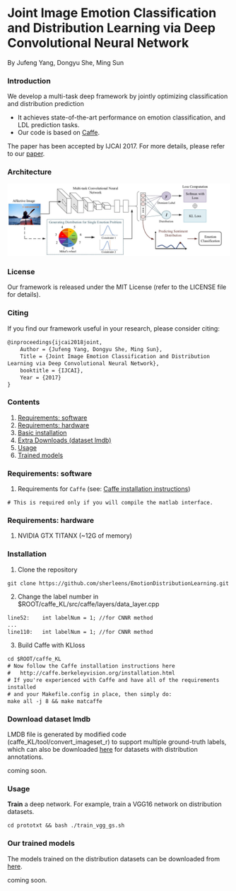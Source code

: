 # Joint Image Emotion Classification and Distribution Learning via Deep Convolutional Neural Network

By Jufeng Yang, Dongyu She, Ming Sun

### Introduction

We develop a multi-task deep framework by jointly optimizing classification and distribution prediction


- It achieves state-of-the-art performance on emotion classification, and LDL prediction tasks.
- Our code is based on [Caffe](http://caffe.berkeleyvision.org/).

The paper has been accepted by IJCAI 2017. For more details, please refer to our [paper](https://www.ijcai.org/proceedings/2017/0456.pdf).

### Architecture

<p align="left">
<img src="pipeline.jpg" alt="framework" width="900px">
</p>

### License

Our framework is released under the MIT License (refer to the LICENSE file for details).

### Citing

If you find our framework useful in your research, please consider citing:

    @inproceedings{ijcai2018joint,
    	Author = {Jufeng Yang, Dongyu She, Ming Sun},
    	Title = {Joint Image Emotion Classification and Distribution Learning via Deep Convolutional Neural Network},
    	booktitle = {IJCAI},
    	Year = {2017}
    }
    
### Contents

1. [Requirements: software](#requirements-software)
2. [Requirements: hardware](#requirements-hardware)
3. [Basic installation](#installation)
4. [Extra Downloads (dataset lmdb)](#download-dataset-lmdb)
5. [Usage](#usage)
6. [Trained models](#our-trained-models)

### Requirements: software

1. Requirements for `Caffe` (see: [Caffe installation instructions](http://caffe.berkeleyvision.org/installation.html))

  ```make
  # This is required only if you will compile the matlab interface.
  ```
  
### Requirements: hardware

1. NVIDIA GTX TITANX (~12G of memory)

### Installation

1. Clone the repository
  ```Shell
  git clone https://github.com/sherleens/EmotionDistributionLearning.git
  ```
2. Change the label number in $ROOT/caffe_KL/src/caffe/layers/data_layer.cpp
  ```Shell
  line52:    int labelNum = 1; //for CNNR method
  ...
  line110:   int labelNum = 1; //for CNNR method
  ```
3. Build Caffe with KLloss
  ```Shell
  cd $ROOT/caffe_KL
  # Now follow the Caffe installation instructions here
  #   http://caffe.berkeleyvision.org/installation.html
  # If you're experienced with Caffe and have all of the requirements installed
  # and your Makefile.config in place, then simply do:
  make all -j 8 && make matcaffe
  ```


### Download dataset lmdb

LMDB file is generated by modified code (caffe_KL/tool/convert_imageset_r) to support multiple ground-truth labels, which can also be downloaded [here]() for datasets with distribution annotations.

coming soon.

### Usage

**Train** a deep network. For example, train a VGG16 network on distribution datasets.

```Shell
cd prototxt && bash ./train_vgg_gs.sh
```

### Our trained models

The models trained on the distribution datasets can be downloaded from [here]().

coming soon.
